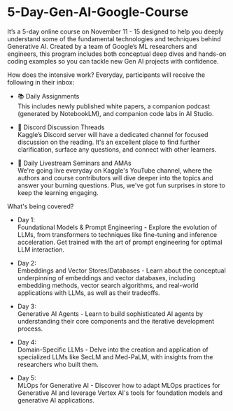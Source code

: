 # 5-Day-Gen-AI-Google-Course

It’s a 5-day online course on November 11 - 15 designed to help you deeply understand some of the fundamental technologies and techniques behind Generative AI. 
Created by a team of Google’s ML researchers and engineers, this program includes both conceptual deep dives and hands-on coding examples so you can tackle new Gen AI projects with confidence.

How does the intensive work?
Everyday, participants will receive the following in their inbox:

- 📚 Daily Assignments <br>
This includes newly published white papers, a companion podcast (generated by NotebookLM), and companion code labs in AI Studio.

- 💬 Discord Discussion Threads <br>
Kaggle’s Discord server will have a dedicated channel for focused discussion on the reading. It's an excellent place to find further clarification, surface any questions, and connect with other learners.

- 🎥 Daily Livestream Seminars and AMAs <br>
We're going live everyday on Kaggle's YouTube channel, where the authors and course contributors will dive deeper into the topics and answer your burning questions. Plus, we've got fun surprises in store to keep the learning engaging.


What's being covered?

- Day 1: <br>
Foundational Models & Prompt Engineering - Explore the evolution of LLMs, from transformers to techniques like fine-tuning and inference acceleration. Get trained with the art of prompt engineering for optimal LLM interaction.

- Day 2: <br>
Embeddings and Vector Stores/Databases - Learn about the conceptual underpinning of embeddings and vector databases, including embedding methods, vector search algorithms, and real-world applications with LLMs, as well as their tradeoffs.

- Day 3: <br>
Generative AI Agents - Learn to build sophisticated AI agents by understanding their core components and the iterative development process.

- Day 4: <br>
Domain-Specific LLMs - Delve into the creation and application of specialized LLMs like SecLM and Med-PaLM, with insights from the researchers who built them.

- Day 5: <br>
MLOps for Generative AI - Discover how to adapt MLOps practices for Generative AI and leverage Vertex AI's tools for foundation models and generative AI applications.
